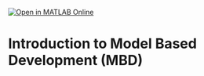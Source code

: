 [![Open in MATLAB Online](https://www.mathworks.com/images/responsive/global/open-in-matlab-online.svg)](https://matlab.mathworks.com/open/github/v1?repo=stayfooolish/TechnicalUniversitySofiaMatlab)
# Introduction to Model Based Development (MBD)
